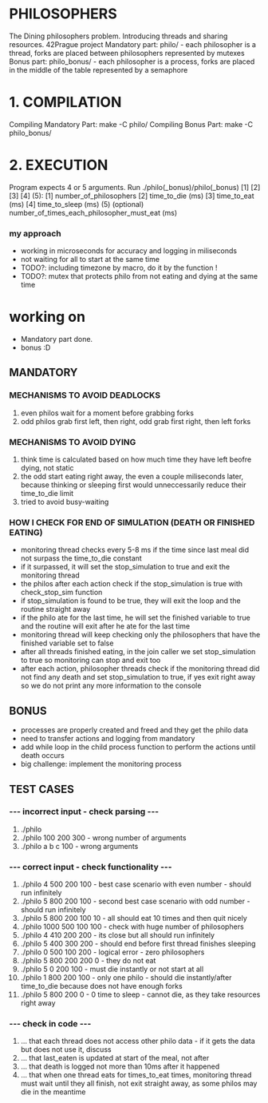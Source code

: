 # PHILOSOPHERS
The Dining philosophers problem. Introducing threads and sharing resources.
42Prague project
Mandatory part: philo/ - each philosopher is a thread, forks are placed between philosophers represented by mutexes
Bonus part: philo_bonus/ - each philosopher is a process, forks are placed in the middle of the table represented by a semaphore

# 1. COMPILATION
Compiling Mandatory Part: make -C philo/
Compiling Bonus Part: make -C philo_bonus/

# 2. EXECUTION
Program expects 4 or 5 arguments. Run ./philo(_bonus)/philo(_bonus) [1] [2] [3] [4] (5): 
    [1] number_of_philosophers
    [2] time_to_die (ms)
    [3] time_to_eat (ms)
    [4] time_to_sleep (ms)
    (5) (optional) number_of_times_each_philosopher_must_eat (ms)

### my approach
- working in microseconds for accuracy and logging in miliseconds
- not waiting for all to start at the same time 
- TODO?: including timezone by macro, do it by the function !
- TODO?: mutex that protects philo from not eating and dying at the same time 

# working on
- Mandatory part done.
- bonus :D

## MANDATORY

### MECHANISMS TO AVOID DEADLOCKS
1. even philos wait for a moment before grabbing forks
2. odd philos grab first left, then right, odd grab first right, then left forks 

### MECHANISMS TO AVOID DYING
1. think time is calculated based on how much time they have left beofre dying, not static 
3. the odd start eating right away, the even a couple miliseconds later, because thinking or sleeping first would unneccessarily reduce their time_to_die limit
4. tried to avoid busy-waiting 

### HOW I CHECK FOR END OF SIMULATION (DEATH OR FINISHED EATING)
- monitoring thread checks every 5-8 ms if the time since last meal did not surpass the time_to_die constant 
- if it surpassed, it will set the stop_simulation to true and exit the monitoring thread
- the philos after each action check if the stop_simulation is true with check_stop_sim function 
- if stop_simulation is found to be true, they will exit the loop and the routine straight away
- if the philo ate for the last time, he will set the finished variable to true and the routine will exit after he ate for the last time 
- monitoring thread will keep checking only the philosophers that have the finished variable set to false
- after all threads finished eating, in the join caller we set stop_simulation to true so monitoring can stop and exit too
- after each action, philosopher threads check if the monitoring thread did not find any death and set stop_simulation to true, if yes exit right away so we do not print any more information to the console

## BONUS
- processes are properly created and freed and they get the philo data
- need to transfer actions and logging from mandatory
- add while loop in the child process function to perform the actions until death occurs 
- big challenge: implement the monitoring process

## TEST CASES
### --- incorrect input - check parsing ---
1. ./philo
2. ./philo 100 200 300 - wrong number of arguments
3. ./philo a b c 100 - wrong arguments

### --- correct input - check functionality ---
1. ./philo 4 500 200 100 - best case scenario with even number - should run infinitely
2. ./philo 5 800 200 100 - second best case scenario with odd number - should run infinitely
3. ./philo 5 800 200 100 10 - all should eat 10 times and then quit nicely
4. ./philo 1000 500 100 100 - check with huge number of philosophers
5. ./philo 4 410 200 200 - its close but all should run infinitely
6. ./philo 5 400 300 200 - should end before first thread finishes sleeping
7. ./philo 0 500 100 200 - logical error - zero philosophers
8. ./philo 5 800 200 200 0 - they do not eat
9. ./philo 5 0 200 100 - must die instantly or not start at all
10. ./philo 1 800 200 100 - only one philo - should die instantly/after time_to_die because does not have enough forks 
11. ./philo 5 800 200 0 - 0 time to sleep - cannot die, as they take resources right away


### --- check in code ---
1. ... that each thread does not access other philo data - if it gets the data but does not use it, discuss 
2. ... that last_eaten is updated at start of the meal, not after
3. ... that death is logged not more than 10ms after it happened
4. ... that when one thread eats for times_to_eat times, monitoring thread must wait until they all finish, not exit straight away, as some philos may die in the meantime
